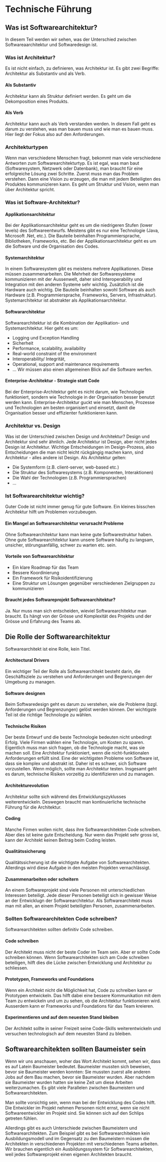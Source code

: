 # Technische Führung
## Was ist Softwarearchitektur?
In diesem Teil werden wir sehen, was der Unterschied zwischen Softwareaarchitektur und Softwaredesign ist.

### Was ist Architektur?
Es ist nicht einfach, zu definieren, was Architektur ist. Es gibt zwei Begriffe: Architektur als Substantiv und als Verb.

#### Als Substantiv
Architektur kann als Struktur definiert werden. Es geht um die Dekomposition eines Produkts.

#### Als Verb
Architektur kann auch als Verb verstanden werden. In diesem Fall geht es darum zu verstehen, was man bauen muss und wie man es bauen muss. Hier liegt der Fokus also auf den Anforderungen.

### Architekturtypen
Wenn man verschiedene Menschen fragt, bekommt man viele verschiedene Antworten zum Softwarearchitekturtyp.
Es ist egal, was man baut (Softwaresystem, Netzwerk oder Datenbank), man braucht für eine erfolgreiche Lösung zwei Schritte. Zuerst muss man das Problem verstehen. Dann eine Vision zu erzeugen, die man mit jedem Beteiligten des Produktes kommunizieren kann. Es geht um Struktur und Vision, wenn man über Architektur spricht.

### Was ist Software-Architektur?
#### Applikationsarchitektur
Bei der Applikationsarchitektur geht es um die niedrigeren Stufen (lower levels) des Softwareentwurfs. Meistens gibt es nur eine Technologie (Java, Microsoft .Net, etc.). Die Bauteile beinhalten Programmiersprache, Bibliotheken, Frameworks, etc. Bei der Applikationsarchitektur geht es um die Software und die Organisation des Codes.

#### Systemarchitektur
In einem Softwaresystem gibt es meistens mehrere Applikationen. Diese müssen zusammenarbeiten. Die Mehrheit der Softwaresysteme kommunizieren mit der Aussenwelt, daher sind Interoperability und Integration mit den anderen Systeme sehr wichtig. Zusätzlich ist die Hardware auch wichtig. Die Bauteile beinhalten sowohl Software als auch Hardware (z.B. Programmiersprache, Frameworks, Servers, Infrastruktur). Systemarchitektur ist abstrakter als Applikationsarchitektur.

#### Softwararchitektur
Softwarearchitektur ist die Kombination der Applikation- und Systemarchitektur. Hier geht es um:
- Logging und Exception Handling
- Sicherheit
- Performance, scalability, availability
- Real-world constraint of the environment
- Interoperability/ Integrität,
- Operational, support and maintenance requirements
- ...
Wir müssen also einen allgemeinen Blick auf die Software werfen.

#### Enterprise-Architektur - Strategie statt Code
Bei der Enterprise-Architektur geht es nicht darum, wie Technologie funktioniert, sondern wie Technologie in der Organisation besser benutzt werden kann. Enterprise-Architektur guckt wie man Menschen, Prozesse und Technologien am besten organisiert und einsetzt, damit die Organisation besser und effizienter funktionieren kann.

### Architektur vs. Design
Was ist der Unterschied zwischen Design und Architektur? 
Design und Architektur sind sehr ähnlich. Jede Architektur ist Design, aber nicht jedes Design ist Architektur. Wichtige Entscheidungen im Design-Prozess, also Entscheidungen die man nicht leicht rückgängig machen kann, sind Architektur - alles andere ist Design. Als Architektur gelten:
- Die Systemform (z.B. client-server, web-based etc.)
- Die Struktur des Softwaresystems (z.B. Komponenten, Interaktionen)
- Die Wahl der Technologien (z.B. Programmiersprachen)
- ...

### Ist Softwarearchitektur wichtig?
Guter Code ist nicht immer genug für gute Software. Ein kleines bisschen Architektur hilft um Problemen vorzubeugen.

#### Ein Mangel an Softwarearchitektur verursacht Probleme
Ohne Softwarearchitektur kann man keine gute Softwarestruktur haben. Ohne gute Softwarearchitektur kann unsere Software häufig zu langsam, unsicher, störungsanfällig, schwer zu warten etc. sein.

#### Vorteile von Softwarearchitektur
- Ein klare Roadmap für das Team
- Bessere Koordinierung
- Ein Framework für Risikoidentifizierung
- Eine Struktur um Lösungen gegenüber verschiedenen Zielgruppen zu kommunizieren

#### Braucht jedes Softwareprojekt Softwarearchitektur?
Ja. Nur muss man sich entscheiden, wieviel Softwarearchitektur man braucht. Es hängt von der Grösse und Komplexität des Projekts und der Grösse und Erfahrung des Teams ab.

## Die Rolle der Softwarearchitektur
Softwarearchitekt ist eine Rolle, kein Titel.

#### Architectural Drivers
Ein wichtiger Teil der Rolle als Softwarearchitekt besteht darin, die Geschäftsziele zu verstehen und Anforderungen und Begrenzungen der Umgebung zu managen.

#### Software designen
Beim Softwaredesign geht es darum zu verstehen, wie die Probleme (bzgl. Anforderungen und Begrenzungen) gelöst werden können. Der wichtigste Teil ist die richtige Technologie zu wählen.

#### Technische Risiken
Der beste Entwurf und die beste Technologie bedeuten nicht unbedingt Erfolg. Viele Firmen wählen eine Technologie, um Kosten zu sparen. Eigentlich muss man sich fragen, ob die Technologie macht, was sie machen soll.
Eine Architektur funktioniert, wenn die nicht-funktionalen Anforderungen erfüllt sind. Eine der wichtigsten Probleme von Software ist, dass sie komplex und abstrakt ist. Daher ist es schwer, sich Software vorzustellen. Wenn möglich, sollte man Architektur testen. Insgesamt geht es darum, technische Risiken vorzeitig zu identifizieren und zu managen.

#### Architekturevolution
Architektur sollte sich während des Entwicklungszyklusses weiterentwickeln. Deswegen braucht man kontinuierliche technische Führung für die Architektur.

#### Coding
Manche Firmen wollen nicht, dass ihre Softwarearchitekten Code schreiben. Aber dies ist keine gute Entscheidung. Nur wenn das Projekt sehr gross ist, kann der Architekt keinen Beitrag beim Coding leisten.

#### Qualitätssicherung
Qualitätssicherung ist die wichtigste Aufgabe von Softwarearchitekten. Allerdings wird diese Aufgabe in den meisten Projekten vernachlässigt.

#### Zusammenarbeiten oder scheitern
An einem Softwareprojekt sind viele Personen mit unterschiedlichen Interessen beteiligt. Jede dieser Personen beteiligt sich in gewisser Weise an der Entwicklugn der Softwarearchitektur. Als Softwarearchitekt muss man mit allen, an einem Projekt beteiligten Personen, zusammenarbeiten.

### Sollten Softwarearchitekten Code schreiben?
Softwarearchitekten sollten definitiv Code schreiben.

#### Code schreiben
Der Architekt muss nicht der beste Coder im Team sein. Aber er sollte Code schreiben können. Wenn Softwarearchitekten sich am Code schreiben beteiligen, hilft dies die Lücke zwischen Entwicklung und Architektur zu schliessen.

#### Prototypen, Frameworks und Foundations
Wenn ein Architekt nicht die Möglichkeit hat, Code zu schreiben kann er Prototypen entwickeln. Das hilft dabei eine bessere Kommunikation mit dem Team zu entwickeln und um zu sehen, ob die Architektur funktionieren wird. Ausserdem kann er Frameworks und Foundations für das Team kreieren.

#### Experimentieren und auf dem neuesten Stand bleiben
Der Architekt sollte in seiner Freizeit seine Code-Skills weiterentwickeln und versuchen technologisch auf dem neuesten Stand zu bleiben.

## Softwarearchitekten sollten Baumeister sein
Wenn wir uns anschauen, woher das Wort Architekt kommt, sehen wir, dass es auf Latein Baumeister bedeutet. Baumeister mussten sich beweisen, bevor sie Baumeister werden konnten: Sie mussten zuerst alle anderen Jobs auf dem Bau machen, bevor sie Baumeister wurden. Aber nachdem sie Baumeister wurden hatten sie keine Zeit um diese Arbeiten weiterzumachen. Es gibt viele Parallelen zwischen Baumeistern und Softwarearchitekten.

Man sollte vorsichtig sein, wenn man bei der Entwicklung des Codes hilft. Die Entwickler im Projekt nehmen Personen nicht ernst, wenn sie nicht Softwareentwickler im Projekt sind. Sie können sich auf den Schlips getreten fühlen.

Allerdings gibt es auch Unterschiede zwischen Baumeistern und Softwarearchitekten. Zum Beispiel gibt es bei Softwarearchitekten kein Ausbildungsmodell und im Gegensatz zu den Baumeistern müssen die Architekten in verschiedenen Projekten mit verschiedenen Teams arbeiten. Wir brauchen eigentlich ein Ausbildungssystem für Softwarearchitekten, weil jedes Softwareprojekt einen eigenen Architekten braucht.
